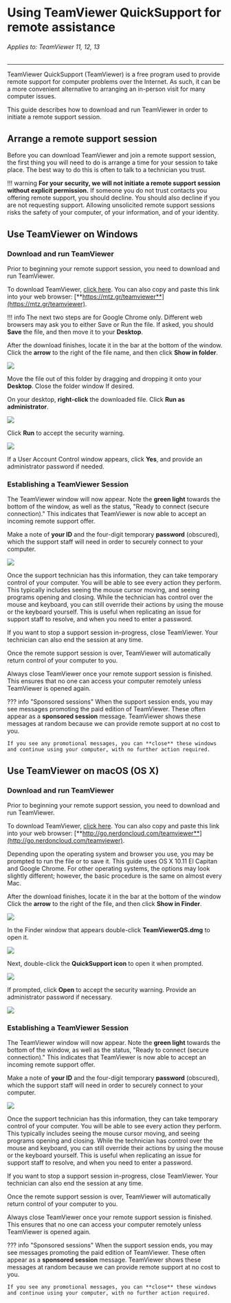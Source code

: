 # Using TeamViewer QuickSupport for remote assistance

<h6>Applies to: TeamViewer 11, 12, 13</h6>

--------

TeamViewer QuickSupport (TeamViewer) is a free program used to provide remote support for computer problems over the Internet. As such, it can be a more convenient alternative to arranging an in-person visit for many computer issues.

This guide describes how to download and run TeamViewer in order to initiate a remote support session.

## Arrange a remote support session

Before you can download TeamViewer and join a remote support session, the first thing you will need to do is arrange a time for your session to take place. The best way to do this is often to talk to a technician you trust.

!!! warning
    **For your security, we will not initiate a remote support session without explicit permission.** If someone you do not trust contacts you offering remote support, you should decline. You should also decline if you are not requesting support. Allowing unsolicited remote support sessions risks the safety of your computer, of your information, and of your identity.

## Use TeamViewer on Windows

### Download and run TeamViewer

Prior to beginning your remote support session, you need to download and run TeamViewer.

To download TeamViewer, [click here](https://mtz.gr/teamviewer). You can also copy and paste this link into your web browser: [**https://mtz.gr/teamviewer**](https://mtz.gr/teamviewer).

!!! info
    The next two steps are for Google Chrome only. Different web browsers may ask you to either Save or Run the file. If asked, you should **Save** the file, and then move it to your **Desktop**.

After the download finishes, locate it in the bar at the bottom of the window. Click the **arrow** to the right of the file name, and then click **Show in folder**.

![](/img/teamviewer-win-show-folder.png)

Move the file out of this folder by dragging and dropping it onto your **Desktop**. Close the folder window If desired.

On your desktop, **right-click** the downloaded file. Click **Run as administrator**.

![](/img/teamviewer-win-as-admin.png)

Click **Run** to accept the security warning.

![](/img/teamviewer-win-security-warning.png)

If a User Account Control window appears, click **Yes**, and provide an administrator password if needed.

### Establishing a TeamViewer Session

The TeamViewer window will now appear. Note the **green light** towards the bottom of the window, as well as the status, &quot;Ready to connect (secure connection).&quot; This indicates that TeamViewer is now able to accept an incoming remote support offer.

Make a note of **your ID** and the four-digit temporary **password** (obscured), which the support staff will need in order to securely connect to your computer.

![](/img/teamviewer-win-quicksupport.png)

Once the support technician has this information, they can take temporary control of your computer. You will be able to see every action they perform. This typically includes seeing the mouse cursor moving, and seeing programs opening and closing. While the technician has control over the mouse and keyboard, you can still override their actions by using the mouse or the keyboard yourself. This is useful when replicating an issue for support staff to resolve, and when you need to enter a password.

If you want to stop a support session in-progress, close TeamViewer. Your technician can also end the session at any time.

Once the remote support session is over, TeamViewer will automatically return control of your computer to you.

Always close TeamViewer once your remote support session is finished. This ensures that no one can access your computer remotely unless TeamViewer is opened again.


??? info "Sponsored sessions"
    When the support session ends, you may see messages promoting the paid edition of TeamViewer. These often appear as a **sponsored session** message. TeamViewer shows these messages at random because we can provide remote support at no cost to you.

    If you see any promotional messages, you can **close** these windows and continue using your computer, with no further action required.


## Use TeamViewer on macOS (OS&nbsp;X)

### Download and run TeamViewer

Prior to beginning your remote support session, you need to download and run TeamViewer.

To download TeamViewer, [click here](http://go.nerdoncloud.com/teamviewer). You can also copy and paste this link into your web browser: [**http://go.nerdoncloud.com/teamviewer**](http://go.nerdoncloud.com/teamviewer).

Depending upon the operating system and browser you use, you may be prompted to run the file or to save it. This guide uses OS X 10.11 El Capitan and Google Chrome. For other operating systems, the options may look slightly different; however, the basic procedure is the same on almost every Mac.

After the download finishes, locate it in the bar at the bottom of the window Click the **arrow** to the right of the file, and then click **Show in Finder**.

![](/img/teamviewer-mac-show-finder.png)

In the Finder window that appears double-click **TeamViewerQS.dmg** to open it.

![](/img/teamviewer-mac-finder-downloads.png)

Next, double-click the **QuickSupport icon** to open it when prompted.

![](/img/teamviewer-mac-dmg-content.png)

If prompted, click **Open** to accept the security warning. Provide an administrator password if necessary.

![](/img/teamviewer-mac-security-warning.png)

### Establishing a TeamViewer Session

The TeamViewer window will now appear. Note the **green light** towards the bottom of the window, as well as the status, &quot;Ready to connect (secure connection).&quot; This indicates that TeamViewer is now able to accept an incoming remote support offer.

Make a note of **your ID** and the four-digit temporary **password** (obscured), which the support staff will need in order to securely connect to your computer.

![](/img/teamviewer-mac-quicksupport.png)

Once the support technician has this information, they can take temporary control of your computer. You will be able to see every action they perform. This typically includes seeing the mouse cursor moving, and seeing programs opening and closing. While the technician has control over the mouse and keyboard, you can still override their actions by using the mouse or the keyboard yourself. This is useful when replicating an issue for support staff to resolve, and when you need to enter a password.

If you want to stop a support session in-progress, close TeamViewer. Your technician can also end the session at any time.

Once the remote support session is over, TeamViewer will automatically return control of your computer to you.

Always close TeamViewer once your remote support session is finished. This ensures that no one can access your computer remotely unless TeamViewer is opened again.

??? info "Sponsored sessions"
    When the support session ends, you may see messages promoting the paid edition of TeamViewer. These often appear as a **sponsored session** message. TeamViewer shows these messages at random because we can provide remote support at no cost to you.

    If you see any promotional messages, you can **close** these windows and continue using your computer, with no further action required.
